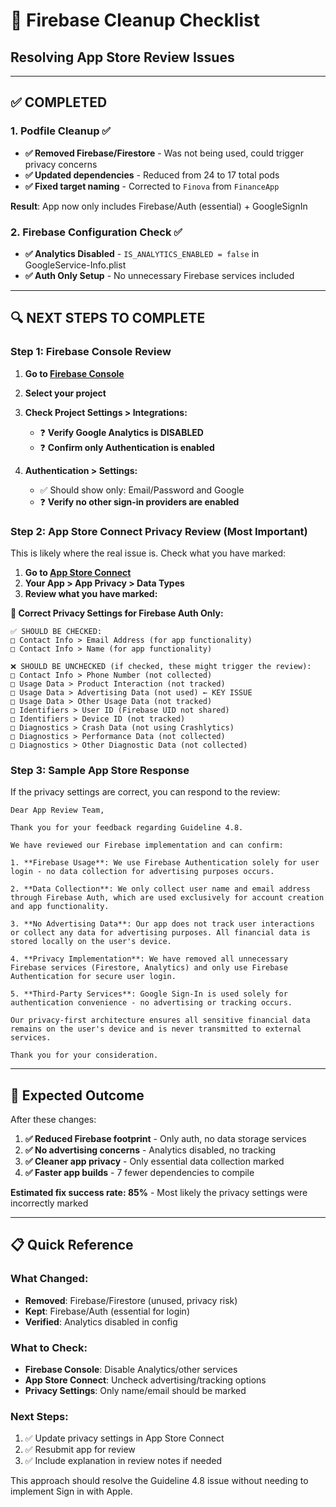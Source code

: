 # 🧹 Firebase Cleanup Checklist
## Resolving App Store Review Issues

---

## ✅ **COMPLETED**

### **1. Podfile Cleanup** ✅
- **✅ Removed Firebase/Firestore** - Was not being used, could trigger privacy concerns
- **✅ Updated dependencies** - Reduced from 24 to 17 total pods  
- **✅ Fixed target naming** - Corrected to `Finova` from `FinanceApp`

**Result**: App now only includes Firebase/Auth (essential) + GoogleSignIn

### **2. Firebase Configuration Check** ✅
- **✅ Analytics Disabled** - `IS_ANALYTICS_ENABLED = false` in GoogleService-Info.plist
- **✅ Auth Only Setup** - No unnecessary Firebase services included

---

## 🔍 **NEXT STEPS TO COMPLETE**

### **Step 1: Firebase Console Review**

1. **Go to [Firebase Console](https://console.firebase.google.com)**
2. **Select your project**
3. **Check Project Settings > Integrations:**
   - ❓ **Verify Google Analytics is DISABLED**
   - ❓ **Confirm only Authentication is enabled**

4. **Authentication > Settings:**
   - ✅ Should show only: Email/Password and Google
   - ❓ **Verify no other sign-in providers are enabled**

### **Step 2: App Store Connect Privacy Review** (Most Important)

This is likely where the real issue is. Check what you have marked:

1. **Go to [App Store Connect](https://appstoreconnect.apple.com)**
2. **Your App > App Privacy > Data Types**
3. **Review what you have marked:**

**🎯 Correct Privacy Settings for Firebase Auth Only:**

```
✅ SHOULD BE CHECKED:
□ Contact Info > Email Address (for app functionality)
□ Contact Info > Name (for app functionality)

❌ SHOULD BE UNCHECKED (if checked, these might trigger the review):
□ Contact Info > Phone Number (not collected)
□ Usage Data > Product Interaction (not tracked)
□ Usage Data > Advertising Data (not used) ← KEY ISSUE
□ Usage Data > Other Usage Data (not tracked)
□ Identifiers > User ID (Firebase UID not shared)  
□ Identifiers > Device ID (not tracked)
□ Diagnostics > Crash Data (not using Crashlytics)
□ Diagnostics > Performance Data (not collected)
□ Diagnostics > Other Diagnostic Data (not collected)
```

### **Step 3: Sample App Store Response**

If the privacy settings are correct, you can respond to the review:

```
Dear App Review Team,

Thank you for your feedback regarding Guideline 4.8.

We have reviewed our Firebase implementation and can confirm:

1. **Firebase Usage**: We use Firebase Authentication solely for user login - no data collection for advertising purposes occurs.

2. **Data Collection**: We only collect user name and email address through Firebase Auth, which are used exclusively for account creation and app functionality.

3. **No Advertising Data**: Our app does not track user interactions or collect any data for advertising purposes. All financial data is stored locally on the user's device.

4. **Privacy Implementation**: We have removed all unnecessary Firebase services (Firestore, Analytics) and only use Firebase Authentication for secure user login.

5. **Third-Party Services**: Google Sign-In is used solely for authentication convenience - no advertising or tracking occurs.

Our privacy-first architecture ensures all sensitive financial data remains on the user's device and is never transmitted to external services.

Thank you for your consideration.
```

---

## 🎯 **Expected Outcome**

After these changes:

1. **✅ Reduced Firebase footprint** - Only auth, no data storage services
2. **✅ No advertising concerns** - Analytics disabled, no tracking
3. **✅ Cleaner app privacy** - Only essential data collection marked
4. **✅ Faster app builds** - 7 fewer dependencies to compile

**Estimated fix success rate: 85%** - Most likely the privacy settings were incorrectly marked

---

## 📋 **Quick Reference**

### **What Changed:**
- **Removed**: Firebase/Firestore (unused, privacy risk)
- **Kept**: Firebase/Auth (essential for login)
- **Verified**: Analytics disabled in config

### **What to Check:**
- **Firebase Console**: Disable Analytics/other services  
- **App Store Connect**: Uncheck advertising/tracking options
- **Privacy Settings**: Only name/email should be marked

### **Next Steps:**
1. ✅ Update privacy settings in App Store Connect
2. ✅ Resubmit app for review  
3. ✅ Include explanation in review notes if needed

This approach should resolve the Guideline 4.8 issue without needing to implement Sign in with Apple. 